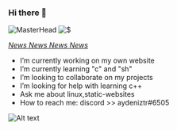 ### Hi there 👋

![MasterHead](https://media.discordapp.net/attachments/728923218001264684/850319348320043068/image1.png)
![$](https://github-readme-stats.vercel.app/api?username=Aydeniztr&hide_border=true&show_icons=true&theme=tokyonight)

[ _News_ ]()[ _News_ ]()[ _News_ ]()[ _News_ ]()

- I’m currently working on my own website
- I’m currently learning "c" and "sh"
- I’m looking to collaborate on my projects
- I’m looking for help with learning c++ 
- Ask me about linux,static-websites
- How to reach me: discord >> aydeniztr#6505

![Alt text](https://spotify-recently-played-readme.vercel.app/api?user=31mv4d4jgmfruly4n4nuqxya2iuy&width=1000&count=4)

<!--

**Aydeniztr/Aydeniztr** is a ✨ _special_ ✨ repository because its `README.md` (this file) appears on your GitHub profile.

Here are some ideas to get you started:
 

-->
